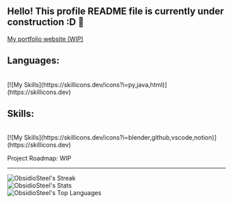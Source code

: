 ## Hello! This profile README file is currently under construction :D 🚧

[My portfolio website (WIP)](https://obsidiosteel.github.io/Portfolio-Website/)

## Languages:
<br>
[![My Skills](https://skillicons.dev/icons?i=py,java,html)](https://skillicons.dev)

## Skills:
<br>
[![My Skills](https://skillicons.dev/icons?i=blender,github,vscode,notion)](https://skillicons.dev)

Project Roadmap:
WIP

***


![ObsidioSteel's Streak](https://github-readme-streak-stats.herokuapp.com/?user=ObsidioSteel&theme=vue-dark&hide_border=true)
<br>
![ObsidioSteel's Stats](https://github-readme-stats.vercel.app/api?username=ObsidioSteel&theme=vue-dark&show_icons=true&hide_border=true&count_private=true)
<br>
![ObsidioSteel's Top Languages](https://github-readme-stats.vercel.app/api/top-langs/?username=ObsidioSteel&theme=vue-dark&show_icons=true&hide_border=true&layout=compact)
